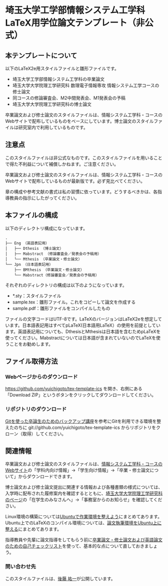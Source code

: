 埼玉大学工学部情報システム工学科LaTeX用学位論文テンプレート（非公式）
==========

## 本テンプレートについて

以下のLaTeX2e用スタイルファイルと雛形ファイルです。
- 埼玉大学工学部情報システム工学科の卒業論文
- 埼玉大学大学院理工学研究科 数理電子情報専攻 情報システム工学コースの修士論文
- 同コースの修論審査会、M2中間発表会、M1発表会の予稿
- 埼玉大学大学院理工学研究科の博士論文

卒業論文および修士論文のスタイルファイルは、情報システム工学科・コースのWebサイトで配布しているものをベースにしています。博士論文のスタイルファイルは研究室内で利用しているものです。

## 注意点

このスタイルファイルは非公式なものです。このスタイルファイルを用いることで得た不利益について補償しかねます。ご注意ください。

卒業論文および修士論文のスタイルファイルは、情報システム工学科・コースのWebサイトで配布しているものが最新版です。必ず見比べてください。

章の構成や参考文献の書式は私の習慣に依っています。どうするべきかは、各指導教員の指示にしたがってください。

## 本ファイルの構成

以下のディレクトリ構成になっています。
    
    .
    ├── Eng （英語表記用）
    │   ├── Dthesis （博士論文）
    │   ├── Mabstract （修論審査会／発表会の予稿用）
    │   └── Mthesis （卒業論文・修士論文）
    └── Jpn （日本語表記用）
        ├── BMthesis （卒業論文・修士論文）
        └── Mabstract（修論審査会／発表会の予稿用）
    
それぞれのディレクトリの構成は以下のようになっています。
- *.sty：スタイルファイル
- sample.tex：雛形ファイル。これをコピーして論文を作成する
- sample.pdf：雛形ファイルをコンパイルしたもの

ファイルの文字コードはUTF-8です。LaTeXのバージョンはLaTeX2eを想定しています。日本語表記用はすべてpLaTeX(日本語用LaTeX）の使用を前提としています。英語表記用についても、DthesisとMthesisは日本語を含むためpLaTeXを使ってください。Mabstractについては日本語が含まれていないのでLaTeXを使うことをお勧めします。

## ファイル取得方法

### Webページからのダウンロード

https://github.com/yuichigoto/tex-template-ics を開き、右側にある「Download ZIP」というボタンをクリックしてダウンロードしてください。

### リポジトリのダウンロード

[Gitを使った卒論生のためのバックアップ講座](http://www.aise.ics.saitama-u.ac.jp/~gotoh/HowToBackUpByGit.html)を参考にGitを利用できる環境を整えたのちに git://github.com/yuichigoto/tex-template-ics からリポジトリをクローン（取得）してください。

## 関連情報

卒業論文および修士論文のスタイルファイルは、[情報システム工学科・コースのWebサイト](http://www.ics.saitama-u.ac.jp/)の「学科内向け情報」→「学生向け情報」→「卒業・修士論文について」からダウンロードできます。

博士論文および修士論文提出に関連する情報および各種書類の様式については、入学時に配布された履修案内を確認するとともに、[埼玉大学大学院理工学研究科のページ](http://www.saitama-u.ac.jp/rikogaku/index.html)の「在学生のみなさんへ」→「事務室からのお知らせ」を確認してください。

Linux環境の構築については[Ubuntuで作業環境を整えよう](http://www.aise.ics.saitama-u.ac.jp/~gotoh/HowToUbuntu.html)にまとめてあります。Ubuntu上でのLaTeXのコンパイル環境については、[論文執筆環境をUbuntu上に整える](http://www.aise.ics.saitama-u.ac.jp/~gotoh/WritingEnvironmentOnUbuntu.html)にまとめてあります。

指導教員や先輩に論文指導をしてもらう前に[卒業論文・修士論文および英語論文のための自己チェックリスト](https://github.com/yuichigoto/checklists)を使って、基本的な点について直しておきましょう。


### 問い合わせ先

このスタイルファイルは、[後藤 祐一](http://www.aise.ics.saitama-u.ac.jp/~gotoh/FrontPage.html)が公開しています。
